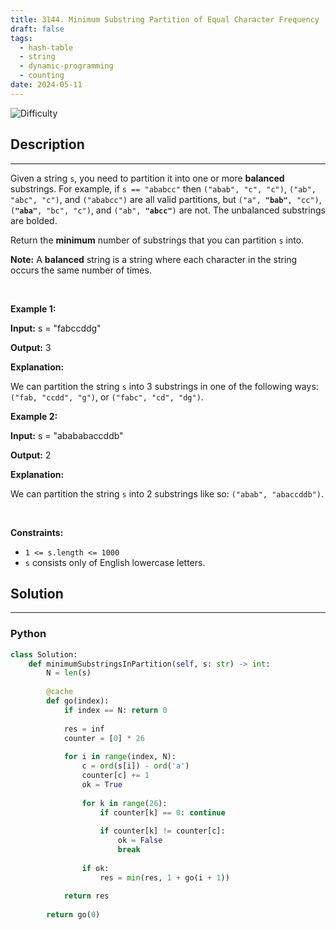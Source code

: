 ```yaml
---
title: 3144. Minimum Substring Partition of Equal Character Frequency
draft: false
tags: 
  - hash-table
  - string
  - dynamic-programming
  - counting
date: 2024-05-11
---
```


![Difficulty](https://img.shields.io/badge/Difficulty-Medium-blue.svg)

## Description

---
<p>Given a string <code>s</code>, you need to partition it into one or more <strong>balanced</strong> <span data-keyword="substring">substrings</span>. For example, if <code>s == &quot;ababcc&quot;</code> then <code>(&quot;abab&quot;, &quot;c&quot;, &quot;c&quot;)</code>, <code>(&quot;ab&quot;, &quot;abc&quot;, &quot;c&quot;)</code>, and <code>(&quot;ababcc&quot;)</code> are all valid partitions, but <code>(&quot;a&quot;, <strong>&quot;bab&quot;</strong>, &quot;cc&quot;)</code>, <code>(<strong>&quot;aba&quot;</strong>, &quot;bc&quot;, &quot;c&quot;)</code>, and <code>(&quot;ab&quot;, <strong>&quot;abcc&quot;</strong>)</code> are not. The unbalanced substrings are bolded.</p>

<p>Return the <strong>minimum</strong> number of substrings that you can partition <code>s</code> into.</p>

<p><strong>Note:</strong> A <strong>balanced</strong> string is a string where each character in the string occurs the same number of times.</p>

<p>&nbsp;</p>
<p><strong class="example">Example 1:</strong></p>

<div class="example-block">
<p><strong>Input:</strong> <span class="example-io">s = &quot;fabccddg&quot;</span></p>

<p><strong>Output:</strong> <span class="example-io">3</span></p>

<p><strong>Explanation:</strong></p>

<p>We can partition the string <code>s</code> into 3 substrings in one of the following ways: <code>(&quot;fab, &quot;ccdd&quot;, &quot;g&quot;)</code>, or <code>(&quot;fabc&quot;, &quot;cd&quot;, &quot;dg&quot;)</code>.</p>
</div>

<p><strong class="example">Example 2:</strong></p>

<div class="example-block">
<p><strong>Input:</strong> <span class="example-io">s = &quot;abababaccddb&quot;</span></p>

<p><strong>Output:</strong> <span class="example-io">2</span></p>

<p><strong>Explanation:</strong></p>

<p>We can partition the string <code>s</code> into 2 substrings like so: <code>(&quot;abab&quot;, &quot;abaccddb&quot;)</code>.</p>
</div>

<p>&nbsp;</p>
<p><strong>Constraints:</strong></p>

<ul>
	<li><code>1 &lt;= s.length &lt;= 1000</code></li>
	<li><code>s</code> consists only of English lowercase letters.</li>
</ul>


## Solution

---
### Python
``` py title='minimum-substring-partition-of-equal-character-frequency'
class Solution:
    def minimumSubstringsInPartition(self, s: str) -> int:
        N = len(s)
        
        @cache
        def go(index):
            if index == N: return 0
            
            res = inf
            counter = [0] * 26
            
            for i in range(index, N):
                c = ord(s[i]) - ord('a')
                counter[c] += 1
                ok = True
                
                for k in range(26):
                    if counter[k] == 0: continue
                    
                    if counter[k] != counter[c]:
                        ok = False
                        break
                
                if ok:
                    res = min(res, 1 + go(i + 1))
            
            return res
        
        return go(0)

```


